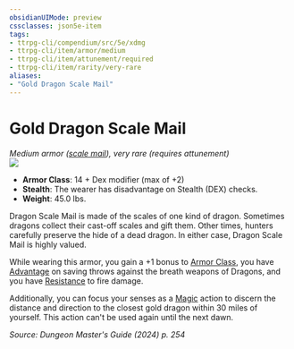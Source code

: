 ```yaml
---
obsidianUIMode: preview
cssclasses: json5e-item
tags:
- ttrpg-cli/compendium/src/5e/xdmg
- ttrpg-cli/item/armor/medium
- ttrpg-cli/item/attunement/required
- ttrpg-cli/item/rarity/very-rare
aliases: 
- "Gold Dragon Scale Mail"
---
```

# Gold Dragon Scale Mail
*Medium armor ([scale mail](2-Mechanics/CLI/items/scale-mail-xphb.md)), very rare (requires attunement)*  
![](2-Mechanics/CLI/items/img/dragon-scale-mail.webp#right)

- **Armor Class**: 14 + Dex modifier (max of +2)
- **Stealth**: The wearer has disadvantage on Stealth (DEX) checks.
- **Weight**: 45.0 lbs.

Dragon Scale Mail is made of the scales of one kind of dragon. Sometimes dragons collect their cast-off scales and gift them. Other times, hunters carefully preserve the hide of a dead dragon. In either case, Dragon Scale Mail is highly valued.

While wearing this armor, you gain a +1 bonus to [Armor Class](2-Mechanics/CLI/rules/variant-rules/armor-class-xphb.md), you have [Advantage](2-Mechanics/CLI/rules/variant-rules/advantage-xphb.md) on saving throws against the breath weapons of Dragons, and you have [Resistance](2-Mechanics/CLI/rules/variant-rules/resistance-xphb.md) to fire damage.

Additionally, you can focus your senses as a [Magic](2-Mechanics/CLI/rules/actions.md#Magic) action to discern the distance and direction to the closest gold dragon within 30 miles of yourself. This action can't be used again until the next dawn.

*Source: Dungeon Master's Guide (2024) p. 254*